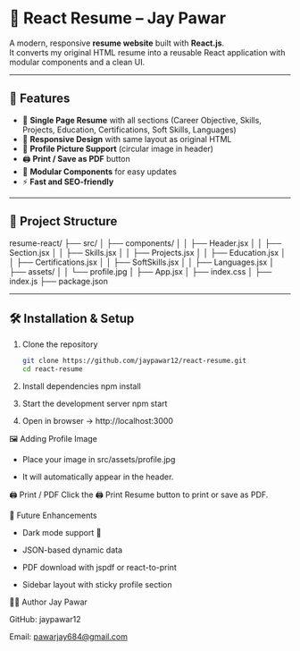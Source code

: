 # 📝 React Resume – Jay Pawar

A modern, responsive **resume website** built with **React.js**.  
It converts my original HTML resume into a reusable React application with modular components and a clean UI.

---

## 🚀 Features
- 📄 **Single Page Resume** with all sections (Career Objective, Skills, Projects, Education, Certifications, Soft Skills, Languages)
- 🎨 **Responsive Design** with same layout as original HTML
- 👤 **Profile Picture Support** (circular image in header)
- 🖨️ **Print / Save as PDF** button
- 🧩 **Modular Components** for easy updates
- ⚡ **Fast and SEO-friendly**

---

## 📂 Project Structure
resume-react/
├── src/
│ ├── components/
│ │ ├── Header.jsx
│ │ ├── Section.jsx
│ │ ├── Skills.jsx
│ │ ├── Projects.jsx
│ │ ├── Education.jsx
│ │ ├── Certifications.jsx
│ │ ├── SoftSkills.jsx
│ │ ├── Languages.jsx
│ ├── assets/
│ │ └── profile.jpg
│ ├── App.jsx
│ ├── index.css
│ ├── index.js
├── package.json

---

## 🛠️ Installation & Setup

1. Clone the repository
   ```bash
   git clone https://github.com/jaypawar12/react-resume.git
   cd react-resume
2. Install dependencies 
  npm install

3. Start the development server
  npm start

4. Open in browser → http://localhost:3000

🖼️ Adding Profile Image
- Place your image in src/assets/profile.jpg

- It will automatically appear in the header.

🖨️ Print / PDF
Click the 🖨️ Print Resume button to print or save as PDF.

📌 Future Enhancements
- Dark mode support 🌙

- JSON-based dynamic data

- PDF download with jspdf or react-to-print

- Sidebar layout with sticky profile section

👨‍💻 Author
Jay Pawar

GitHub: jaypawar12

Email: pawarjay684@gmail.com
